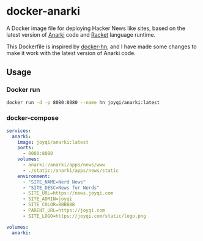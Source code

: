 # docker-anarki

A Docker image file for deploying Hacker News like sites, based on the latest version of [Anarki](https://github.com/arclanguage/anarki) code and [Racket](https://racket-lang.org/) language runtime.

This Dockerfile is inspired by [docker-hn](https://github.com/fauria/docker-hn), and I have made some changes to make it work with the latest version of Anarki code.

## Usage

### Docker run

```bash
docker run -d -p 8080:8080 --name hn joyqi/anarki:latest
```

### docker-compose

```yaml
services:
  anarki:
    image: joyqi/anarki:latest
    ports:
      - 8080:8080
    volumes:
      - anarki:/anarki/apps/news/www
      - ./static:/anarki/apps/news/static
    environment:
      - "SITE_NAME=Nerd News"
      - "SITE_DESC=News for Nerds"
      - SITE_URL=https://news.joyqi.com
      - SITE_ADMIN=joyqi
      - SITE_COLOR=BBBBBB
      - PARENT_URL=https://joyqi.com
      - SITE_LOGO=https://joyqi.com/static/logo.png

volumes:
  anarki:
```